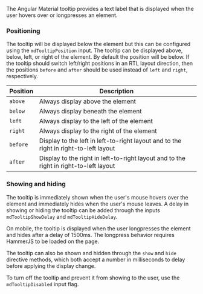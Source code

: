 The Angular Material tooltip provides a text label that is displayed when the user hovers
over or longpresses an element.

<!-- example(tooltip-overview) -->

### Positioning

The tooltip will be displayed below the element but this can be configured using the `mdTooltipPosition`
input.
The tooltip can be displayed above, below, left, or right of the element. By default the position
will be below. If the tooltip should switch left/right positions in an RTL layout direction, then
the positions `before` and `after` should be used instead of `left` and `right`, respectively.

| Position  | Description                                                                           |
|-----------|---------------------------------------------------------------------------------------|
| `above`   | Always display above the element                                                      |
| `below `  | Always display beneath the element                                                    |
| `left`    | Always display to the left of the element                                             |
| `right`   | Always display to the right of the element                                            |
| `before`  | Display to the left in left-to-right layout and to the right in right-to-left layout  |
| `after`   | Display to the right in left-to-right layout and to the right in right-to-left layout |


### Showing and hiding

The tooltip is immediately shown when the user's mouse hovers over the element and immediately
hides when the user's mouse leaves. A delay in showing or hiding the tooltip can be added through
the inputs `mdTooltipShowDelay` and `mdTooltipHideDelay`.

On mobile, the tooltip is displayed when the user longpresses the element and hides after a
delay of 1500ms. The longpress behavior requires HammerJS to be loaded on the page.

The tooltip can also be shown and hidden through the `show` and `hide` directive methods,
which both accept a number in milliseconds to delay before applying the display change.

To turn off the tooltip and prevent it from showing to the user, use the `mdTooltipDisabled` input flag.

